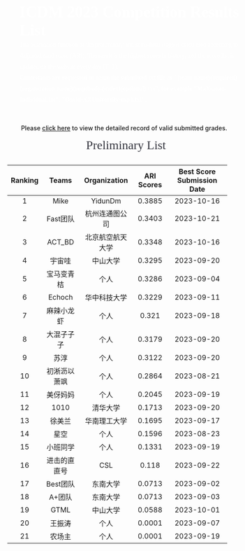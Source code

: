 <style>
.ICDM-banner {
    width: 100%;
    background-image: url("https://mdn.alipayobjects.com/huamei_qcdryc/afts/img/A*c41lRYAbTeYAAAAAAAAAAAAADgOBAQ/original");
    background-size: cover;
    background-repeat:no-repeat;
    font-family: AlibabaPuHuiTi_2_85_Bold;
    padding: 28px;
    color:#fff;
    font-size: 36px;
    font-weight: 700;
}
.p20{
    padding:0 20px;
}
.ICDM-part-title {
    height: 45px;
    width: 100%;
    font-family: AlibabaPuHuiTi_2_85_Bold;
    font-size: 28px;
    color: rgba(26, 27, 37, 0.88);
     font-weight:500;
     margin:15px 0;
     text-align:center;
}
.ICDM-part-text {
    font-family: PingFangSC;
    font-weight: 400;
    font-size: 14px;
    color: rgba(26, 27, 37, 0.65);
    line-height: 25px;
}
</style>

<div class="ICDM-banner">
    ICDM 2023 Competition Results List
    <div class="ICDM-part-text" style="color:#fff;">
    The evaluation function of the preliminary and semi-final stage is calculated according to Adjusted rand score (ARI). The result is the highest score in history, and the score list is updated on the website every day (T+1).
    <br>
    <strong style="color:#fff;">Contestants are requested to name the submitted txt file as "{team name}(required)-{organization name}(required)-{index}(optional).txt", for example "MaXiaoan-Individual.txt", "David-XXUniversity-exp1.txt".</strong>
    </div>
</div>

<div style="margin-top: 16px; font-weight: 500; text-align: right;">Please <a href='https://github.com/TuGraph-family/tugraph-db/discussions/284' target='_blank'>click here</a> to view the detailed record of valid submitted grades.</div>


<div class="ICDM-part-title p20">
Preliminary List
</div>

| Ranking | Teams | Organization | ARI Scores | Best Score Submission Date |
|:--------------------:|:----------------------:|:----------------------:|:--------------------:|:----------------------:|
|1|Mike|YidunDm|0.3885|2023-10-16|
|2|Fast团队|杭州连通图公司|0.3403|2023-10-21|
|3|ACT_BD|北京航空航天大学|0.3348|2023-10-16|
|4|宇宙哇|中山大学|0.3295|2023-09-20|
|5|宝马变青桔|个人|0.3286|2023-09-04|
|6|Echoch|华中科技大学|0.3229|2023-09-11|
|7|麻辣小龙虾|个人|0.321|2023-09-18|
|8|大混子子子|个人|0.3179|2023-09-20|
|9|苏淳|个人|0.3122|2023-09-20|
|10|初淅沥以萧飒|个人|0.2864|2023-08-21|
|11|美伢妈妈|个人|0.2045|2023-09-19|
|12|1010|清华大学|0.1713|2023-09-20|
|13|徐美兰|华南理工大学|0.1695|2023-09-17|
|14|星空|个人|0.1596|2023-08-23|
|15|小班同学|个人|0.1331|2023-09-19|
|16|进击的直直号|CSL|0.118|2023-09-22|
|17|Best团队|东南大学|0.0713|2023-09-02|
|18|A+团队|东南大学|0.0713|2023-09-03|
|19|GTML|中山大学|0.0588|2023-10-01|
|20|王振涛|个人|0.0001|2023-09-07|
|21|农场主|个人|0.0001|2023-09-19|
